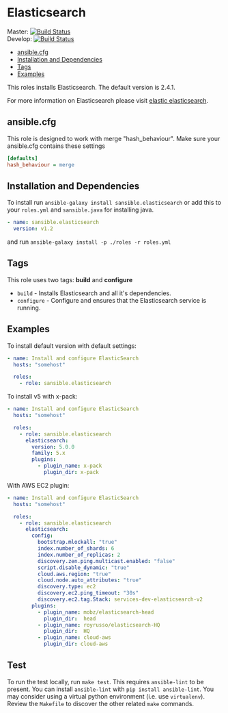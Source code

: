 # Elasticsearch

Master: [![Build Status](https://travis-ci.org/sansible/elasticsearch.svg?branch=master)](https://travis-ci.org/sansible/elasticsearch)  
Develop: [![Build Status](https://travis-ci.org/sansible/elasticsearch.svg?branch=develop)](https://travis-ci.org/sansible/elasticsearch)

* [ansible.cfg](#ansible-cfg)
* [Installation and Dependencies](#installation-and-dependencies)
* [Tags](#tags)
* [Examples](#examples)

This roles installs Elasticsearch.
The default version is 2.4.1.

For more information on Elasticsearch please visit [elastic elasticsearch](https://www.elastic.co/products/elasticsearch).




## ansible.cfg

This role is designed to work with merge "hash_behaviour". Make sure your
ansible.cfg contains these settings

```INI
[defaults]
hash_behaviour = merge
```




## Installation and Dependencies

To install run `ansible-galaxy install sansible.elasticsearch` or add this to your
`roles.yml` and `sansible.java` for installing java.

```YAML
- name: sansible.elasticsearch
  version: v1.2
```

and run `ansible-galaxy install -p ./roles -r roles.yml`




## Tags

This role uses two tags: **build** and **configure**

* `build` - Installs Elasticsearch and all it's dependencies.
* `configure` - Configure and ensures that the Elasticsearch service is running.




## Examples

To install default version with default settings:

```YAML
- name: Install and configure ElasticSearch
  hosts: "somehost"

  roles:
    - role: sansible.elasticsearch
```

To install v5 with x-pack:

```YAML
- name: Install and configure ElasticSearch
  hosts: "somehost"

  roles:
    - role: sansible.elasticsearch
      elasticsearch:
        version: 5.0.0
        family: 5.x
        plugins:
          - plugin_name: x-pack
            plugin_dir: x-pack
```

With AWS EC2 plugin:

```YAML
- name: Install and configure ElasticSearch
  hosts: "somehost"

  roles:
    - role: sansible.elasticsearch
      elasticsearch:
        config:
          bootstrap.mlockall: "true"
          index.number_of_shards: 6
          index.number_of_replicas: 2
          discovery.zen.ping.multicast.enabled: "false"
          script.disable_dynamic: "true"
          cloud.aws.region: "true"
          cloud.node.auto_attributes: "true"
          discovery.type: ec2
          discovery.ec2.ping_timeout: "30s"
          discovery.ec2.tag.Stack: services-dev-elasticsearch-v2
        plugins:
          - plugin_name: mobz/elasticsearch-head
            plugin_dir:  head
          - plugin_name: royrusso/elasticsearch-HQ
            plugin_dir:  HQ
          - plugin_name: cloud-aws
            plugin_dir: cloud-aws
```




## Test

To run the test locally, run `make test`. This requires `ansible-lint` to be present. You can install `ansible-lint` with `pip install ansible-lint`.
You may consider using a virtual python environment (i.e. use `virtualenv`). Review the `Makefile` to discover the other related `make` commands.
